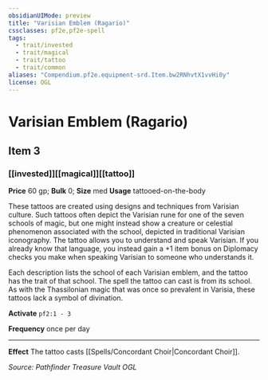 ```yaml
---
obsidianUIMode: preview
title: "Varisian Emblem (Ragario)"
cssclasses: pf2e,pf2e-spell
tags:
  - trait/invested
  - trait/magical
  - trait/tattoo
  - trait/common
aliases: "Compendium.pf2e.equipment-srd.Item.bw2RNhvtX1vvHi0y"
license: OGL
---
```

# Varisian Emblem (Ragario)
## Item 3
### [[invested]][[magical]][[tattoo]]


**Price** 60 gp; 
**Bulk** 0; **Size** med
**Usage** tattooed-on-the-body

These tattoos are created using designs and techniques from Varisian culture. Such tattoos often depict the Varisian rune for one of the seven schools of magic, but one might instead show a creature or celestial phenomenon associated with the school, depicted in traditional Varisian iconography. The tattoo allows you to understand and speak Varisian. If you already know that language, you instead gain a +1 item bonus on Diplomacy checks you make when speaking Varisian to someone who understands it.

Each description lists the school of each Varisian emblem, and the tattoo has the trait of that school. The spell the tattoo can cast is from its school. As with the Thassilonian magic that was once so prevalent in Varisia, these tattoos lack a symbol of divination.

**Activate** `pf2:1 - 3`

**Frequency** once per day

* * *

**Effect** The tattoo casts [[Spells/Concordant Choir|Concordant Choir]].

*Source: Pathfinder Treasure Vault*
*OGL*